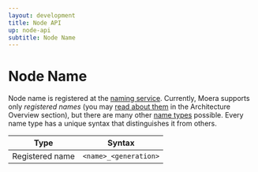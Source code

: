 ```yaml
---
layout: development
title: Node API
up: node-api
subtitle: Node Name
---
```


# Node Name

Node name is registered at the [naming service][1]. Currently, Moera
supports only *registered names* (you may [read about them][1] in the
Architecture Overview section), but there are many other [name types][2] possible.
Every name type has a unique syntax that distinguishes it from others.

<table class="table">
    <thead>
        <tr>
            <th>Type</th>
            <th>Syntax</th>
         </tr>
    </thead>
    <tbody class="table-group-divider">
        <tr>
            <td>Registered name</td>
            <td>
                <code>&lt;name&gt;_&lt;generation&gt;</code>
            </td>
        </tr>
    </tbody>
</table>

[1]: http://moera.org/overview/naming.html
[2]: http://moera.org/overview/cheaper-names.html
